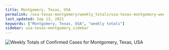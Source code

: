 ```yaml
---
title: Montgomery, Texas, USA
permalink: /usa-texas-montgomery/weekly_totals/usa-texas-montgomery-weekly_totals.html
last_updated: Sep 13, 2021
keywords: ["Montgomery, Texas, USA", "weekly totals"]
sidebar: usa-texas-montgomery_sidebar
---
```


![Weekly Totals of Confirmed Cases for Montgomery, Texas, USA](/covid_tracker/images/graphs/usa-texas-montgomery-weekly_totals_graph.png)

